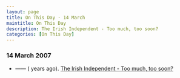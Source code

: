 ```yaml
---
layout: page
title: On This Day - 14 March
maintitle: On This Day
description: The Irish Independent - Too much, too soon?
categories: [On This Day]
---
```


### 14 March 2007
* —— (<span id="age1"></span> years ago). [The Irish Independent - Too much, too soon?](/irish%20independent/2007/03/14/irish-independent.html)

<!-- Script for calculating number of years ago -->
<script>
var dob = '20070314';
var year = Number(dob.substr(0, 4));
var month = Number(dob.substr(4, 2)) - 1;
var day = Number(dob.substr(6, 2));
var today = new Date();
var age1 = today.getFullYear() - year;
if (today.getMonth() < month || (today.getMonth() == month && today.getDate() < day)) {
  age1--;
}
document.getElementById("age1").innerHTML=age1;
</script>

